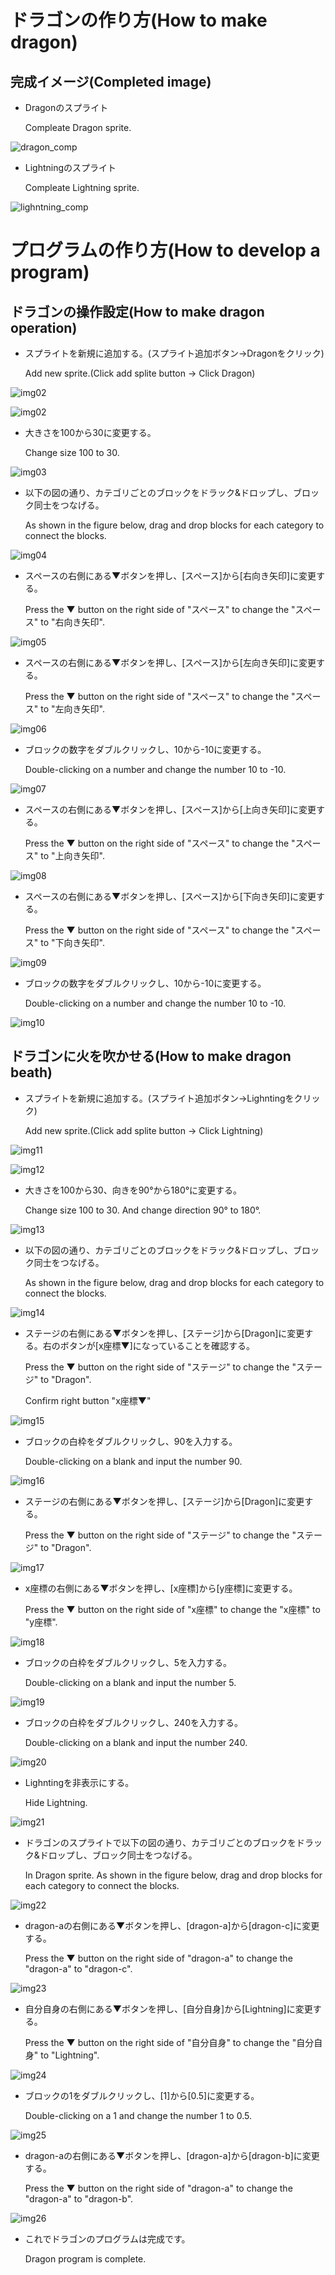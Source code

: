 # ドラゴンの作り方(How to make dragon)

## 完成イメージ(Completed image)
- Dragonのスプライト

    Compleate Dragon sprite.

![dragon_comp](figure/dragon_comp.png)

- Lightningのスプライト

    Compleate Lightning sprite.

![lighntning_comp](figure/lightning_comp.png)

# プログラムの作り方(How to develop a program)

## ドラゴンの操作設定(How to make dragon operation)
- スプライトを新規に追加する。(スプライト追加ボタン→Dragonをクリック)

    Add new sprite.(Click add splite button → Click Dragon)

![img02](figure/img_1.png)

![img02](figure/img_2.png)
- 大きさを100から30に変更する。

    Change size 100 to 30.

![img03](figure/img_3.png)

- 以下の図の通り、カテゴリごとのブロックをドラック&ドロップし、ブロック同士をつなげる。

    As shown in the figure below, drag and drop blocks for each category to connect the blocks.

![img04](figure/img_4.png)

- スペースの右側にある▼ボタンを押し、[スペース]から[右向き矢印]に変更する。

    Press the ▼ button on the right side of "スペース" to change the "スペース" to "右向き矢印".

![img05](figure/img_5.png)

- スペースの右側にある▼ボタンを押し、[スペース]から[左向き矢印]に変更する。

    Press the ▼ button on the right side of "スペース" to change the "スペース" to "左向き矢印".

![img06](figure/img_6.png)

- ブロックの数字をダブルクリックし、10から-10に変更する。

    Double-clicking on a number and change the number 10 to -10.

![img07](figure/img_7.png)

- スペースの右側にある▼ボタンを押し、[スペース]から[上向き矢印]に変更する。

    Press the ▼ button on the right side of "スペース" to change the "スペース" to "上向き矢印".

![img08](figure/img_8.png)

- スペースの右側にある▼ボタンを押し、[スペース]から[下向き矢印]に変更する。

    Press the ▼ button on the right side of "スペース" to change the "スペース" to "下向き矢印".

![img09](figure/img_9.png)

- ブロックの数字をダブルクリックし、10から-10に変更する。

    Double-clicking on a number and change the number 10 to -10.

![img10](figure/img_10.png)

## ドラゴンに火を吹かせる(How to make dragon beath)
- スプライトを新規に追加する。(スプライト追加ボタン→Lighntingをクリック)

    Add new sprite.(Click add splite button → Click Lightning)

![img11](figure/img_11.png)

![img12](figure/img_12.png)

- 大きさを100から30、向きを90°から180°に変更する。

    Change size 100 to 30. And change direction 90° to 180°.

![img13](figure/img_13.png)

- 以下の図の通り、カテゴリごとのブロックをドラック&ドロップし、ブロック同士をつなげる。

    As shown in the figure below, drag and drop blocks for each category to connect the blocks.

![img14](figure/img_14.png)

- ステージの右側にある▼ボタンを押し、[ステージ]から[Dragon]に変更する。右のボタンが[x座標▼]になっていることを確認する。

    Press the ▼ button on the right side of "ステージ" to change the "ステージ" to "Dragon".

    Confirm right button "x座標▼"

![img15](figure/img_15.png)

- ブロックの白枠をダブルクリックし、90を入力する。

    Double-clicking on a blank and input the number 90.

![img16](figure/img_16.png)

- ステージの右側にある▼ボタンを押し、[ステージ]から[Dragon]に変更する。

    Press the ▼ button on the right side of "ステージ" to change the "ステージ" to "Dragon".

![img17](figure/img_17.png)

- x座標の右側にある▼ボタンを押し、[x座標]から[y座標]に変更する。

    Press the ▼ button on the right side of "x座標" to change the "x座標" to "y座標".

![img18](figure/img_18.png)

- ブロックの白枠をダブルクリックし、5を入力する。

    Double-clicking on a blank and input the number 5.

![img19](figure/img_19.png)

- ブロックの白枠をダブルクリックし、240を入力する。

    Double-clicking on a blank and input the number 240.

![img20](figure/img_20.png)

- Lighntingを非表示にする。

    Hide Lightning.

![img21](figure/img_21.png)

- ドラゴンのスプライトで以下の図の通り、カテゴリごとのブロックをドラック&ドロップし、ブロック同士をつなげる。

    In Dragon sprite. As shown in the figure below, drag and drop blocks for each category to connect the blocks.

![img22](figure/img_22.png)

- dragon-aの右側にある▼ボタンを押し、[dragon-a]から[dragon-c]に変更する。

    Press the ▼ button on the right side of "dragon-a" to change the "dragon-a" to "dragon-c".

![img23](figure/img_23.png)

- 自分自身の右側にある▼ボタンを押し、[自分自身]から[Lightning]に変更する。

    Press the ▼ button on the right side of "自分自身" to change the "自分自身" to "Lightning".

![img24](figure/img_24.png)

- ブロックの1をダブルクリックし、[1]から[0.5]に変更する。

    Double-clicking on a 1 and change the number 1 to 0.5.

![img25](figure/img_25.png)

- dragon-aの右側にある▼ボタンを押し、[dragon-a]から[dragon-b]に変更する。

    Press the ▼ button on the right side of "dragon-a" to change the "dragon-a" to "dragon-b".

![img26](figure/img_26.png)

- これでドラゴンのプログラムは完成です。

    Dragon program is complete.
